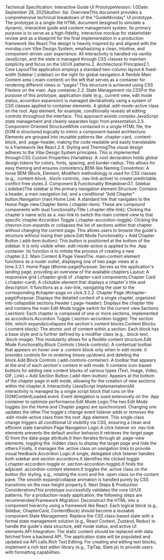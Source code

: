 Technical Specification: Interactive Guide UI PrototypeVersion: 1.0Date: September 28, 2025Author: Ilai. OverviewThis document provides a comprehensive technical breakdown of the "GuideMonday" UI prototype. The prototype is a single-file HTML document designed to simulate a dynamic, interactive guide and content management system. Its primary purpose is to serve as a high-fidelity, interactive mockup for stakeholder review and as a blueprint for the final implementation in a production framework like React.The design is heavily inspired by and aligned with the monday.com Vibe Design System, emphasizing a clean, intuitive, and component-driven user experience. All interactivity is handled via vanilla JavaScript, and the state is managed through CSS classes to maintain simplicity and focus on the UI/UX patterns.2. Architectural Principles2.1. Core LayoutThe application employs a standard two-column layout:A fixed-width Sidebar (.sidebar) on the right for global navigation.A flexible Main Content area (.main-content) on the left that serves as a container for rendering different views or "pages".This structure is achieved using CSS Flexbox on the main .App container.2.2. State Management via CSSFor the purpose of this prototype, application state (e.g., current view, edit mode status, accordion expansion) is managed declaratively using a system of CSS classes applied to container elements. A global .edit-mode-active class on the root .App element, for example, conditionally reveals all editing controls throughout the interface. This approach avoids complex JavaScript state management and cleanly separates logic from presentation.2.3. Component-Oriented StructureWhile contained in a single HTML file, the DOM is structured logically to mimic a component-based architecture. Elements are grouped into reusable patterns like .chapter-card, .content-block, and .page-header, making the code readable and easily translatable to a framework like React.2.4. Styling and ThemingThe visual design adheres to the Vibe Design System principles. This is implemented through:CSS Custom Properties (Variables): A :root declaration holds global design tokens for colors, fonts, spacing, and border-radius. This allows for easy theming and ensures consistency.BEM-like Naming Convention: A loose BEM (Block, Element, Modifier) methodology is used for CSS classes (e.g., .content-block, .block-controls, .nav-link.active) to create predictable, conflict-free styles.3. Component & Functionality Breakdown3.1. Sidebar (.sidebar)The sidebar is the primary navigation element.Structure: Contains a header, a main navigation list, and a conditional "Add Chapter" button.Navigation (nav):Home Link: A standard link that navigates to the Home Page view.Chapter Items (.chapter-item): These are compound components with dual functionality:Title (.chapter-title-link): Clicking the chapter's name acts as a .nav-link to switch the main content view to that specific chapter.Accordion Toggle (.chapter-accordion-toggle): Clicking the chevron icon expands or collapses the list of sections within that chapter without changing the current page. This allows users to browse the guide's structure without losing their place.Edit Mode Functionality:+ Add Chapter Button (.add-item-button): This button is positioned at the bottom of the sidebar. It is only visible when .edit-mode-active is applied to the .App container. Its function is to initiate the process of creating a new chapter.3.2. Main Content & Page ViewsThe .main-content element functions as a router outlet, displaying one of two page views at a time.3.2.1. Home Page (#home-page)Purpose: Serves as the application's landing page, providing an overview of the available chapters.Layout: A responsive grid (.chapter-grid) of .chapter-card components.Chapter Card (.chapter-card): A clickable element that displays a chapter's title and description. It functions as a .nav-link, navigating the user to the corresponding #chapter-page on click.3.2.2. Chapter Page (#chapter-page)Purpose: Displays the detailed content of a single chapter, organized into collapsible sections.Header (.page-header): Displays the chapter title and contains the main Edit Mode toggle switch for the current view.Sections (.section): Each chapter is composed of one or more sections, implemented as accordions.Accordion Toggle (.section-accordion-toggle): The section title, which expands/collapses the section's content blocks.Content Blocks (.content-block): The atomic unit of content within a section. Each block has a base style and is further defined by a modifier class (e.g., .block-text, .block-image). This modularity allows for a flexible content structure.Edit Mode Functionality:Block Controls (.block-controls): A contextual toolbar that appears on hover over a .content-block only when in edit mode. It provides controls for re-ordering (move up/down) and deleting the block.Add Block Controls (.add-controls-container): A toolbar that appears at the end of each section's content in edit mode. It contains icon-based buttons for adding new content blocks of various types (Text, Image, Video, GIF, Link).+ Add Section Button (.add-item-button): Appears at the bottom of the chapter page in edit mode, allowing for the creation of new sections within the chapter.4. Interactivity (JavaScript Implementation)All interactivity is managed by a single script block that runs on the DOMContentLoaded event. Event delegation is used extensively on the .App container to optimize performance.Edit Mode Logic:The two Edit Mode toggles (on the Home and Chapter pages) are synchronized. Changing one updates the other.The toggle's change event listener adds or removes the .edit-mode-active class from the root .App element. This single class change triggers all conditional UI visibility via CSS, ensuring a clean and efficient state transition.Page Navigation Logic:A click listener on .nav-link elements prevents the default anchor behavior.It retrieves the target page ID from the data-page attribute.It then iterates through all .page-view elements, toggling the .hidden class to display the target page and hide the others.Finally, it manages the .active class on navigation links to provide visual feedback.Accordion Logic:A single, delegated click listener handles both sidebar and section accordions.It identifies the clicked toggle (.chapter-accordion-toggle or .section-accordion-toggle).It finds the adjacent .accordion-content element.It toggles the .active class on the button (for styling, e.g., rotating the icon) and the .open class on the content pane. The smooth expand/collapse animation is handled purely by CSS transitions on the max-height property.5. Next Steps & Production ConsiderationsThis prototype successfully validates the core UI/UX patterns. For a production-ready application, the following steps are recommended:Framework Migration: Deconstruct the HTML into a component hierarchy using a framework like React. Each logical block (e.g., Sidebar, ChapterCard, ContentBlock) should become a reusable component.State Management: Replace the CSS class-based state with a formal state management solution (e.g., React Context, Zustand, Redux) to handle the guide's data structure, edit mode status, and active UI elements.API Integration: The static content should be replaced with data fetched from a backend API. The application state will be populated and updated via API calls.Rich Text Editing: For creating and editing text blocks, implement a rich text editor library (e.g., TipTap, Slate.js) to provide users with formatting capabilities.